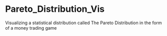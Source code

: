 # Pareto_Distribution_Vis
Visualizing a statistical distribution called The Pareto Distribution in the form of a money trading game 
